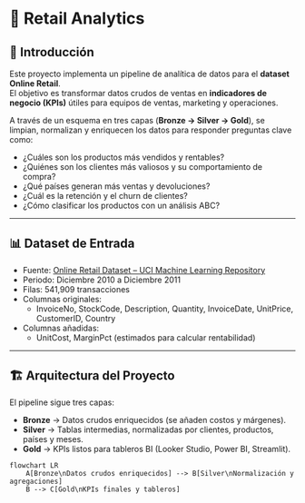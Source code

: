 # 🛒 Retail Analytics

## 📖 Introducción

Este proyecto implementa un pipeline de analítica de datos para el **dataset Online Retail**.  
El objetivo es transformar datos crudos de ventas en **indicadores de negocio (KPIs)** útiles para equipos de ventas, marketing y operaciones.

A través de un esquema en tres capas (**Bronze → Silver → Gold**), se limpian, normalizan y enriquecen los datos para responder preguntas clave como:

- ¿Cuáles son los productos más vendidos y rentables?
- ¿Quiénes son los clientes más valiosos y su comportamiento de compra?
- ¿Qué países generan más ventas y devoluciones?
- ¿Cuál es la retención y el churn de clientes?
- ¿Cómo clasificar los productos con un análisis ABC?

---

## 📊 Dataset de Entrada

- Fuente: [Online Retail Dataset – UCI Machine Learning Repository](https://archive.ics.uci.edu/ml/datasets/online+retail)
- Periodo: Diciembre 2010 a Diciembre 2011
- Filas: 541,909 transacciones
- Columnas originales:
  - InvoiceNo, StockCode, Description, Quantity, InvoiceDate, UnitPrice, CustomerID, Country
- Columnas añadidas:
  - UnitCost, MarginPct (estimados para calcular rentabilidad)

---

## 🏗️ Arquitectura del Proyecto

El pipeline sigue tres capas:

- **Bronze** → Datos crudos enriquecidos (se añaden costos y márgenes).
- **Silver** → Tablas intermedias, normalizadas por clientes, productos, países y meses.
- **Gold** → KPIs listos para tableros BI (Looker Studio, Power BI, Streamlit).

```mermaid
flowchart LR
    A[Bronze\nDatos crudos enriquecidos] --> B[Silver\nNormalización y agregaciones]
    B --> C[Gold\nKPIs finales y tableros]
```
